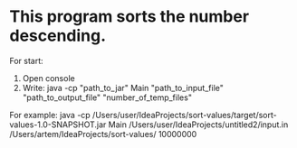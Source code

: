 # This program sorts the number descending.

For start:
1. Open console 
2. Write: 
java -cp "path_to_jar" Main "path_to_input_file" "path_to_output_file" "number_of_temp_files"

For example:
java -cp /Users/user/IdeaProjects/sort-values/target/sort-values-1.0-SNAPSHOT.jar Main /Users/user/IdeaProjects/untitled2/input.in /Users/artem/IdeaProjects/sort-values/ 10000000